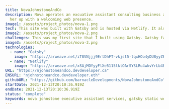 ```yaml
---
title: NovaJohnstoneAndCo
description: Nova operates an excuative assistant consulting business and I set
  her up with a welcoming web presence.
image1: /assets/project_photos/nova-1.png
tech: This site was built with Gatsby and is hosted via Netlify. It also uses Netlify's CMS to allow Nova to add new team members to her site without needing a developer.
image2: /assets/project_photos/nova-2.png
challenges: This was my first site that I built using Gatsby. Gatsby facilitates static site generation where pages are staticaly generated then hosted on the cloud. The plugin ecosystem and the GraphQL layer where the most challenging aspect of working with Gatsby.
image3: /assets/project_photos/nova-3.png
technologies:
  - name: "Gatsby"
    image: "https://arweave.net/iT8VNjjj9ErtDhFT-vkjst5-tqxHOo4yDU8yyZBLQe8"
  - name: "Netlify"
    image: "https://arweave.net/xSAjMOYyyFlXe5115lktOArSYSLRu4wkvYrLb4B-kJM"
URL: "https://njohnstoneandco.devdeveloper.ca"
ENSURL: "njohnstoneandco.devdeveloper.eth"
githubURL: "https://github.com/barnacleDevelopments/NovaJohnstoneAndCo"
startDate: 2021-12-13T20:10:36.919Z
endDate: 2021-12-13T20:10:36.919Z
status: "complete"
keywords: nova johnstone executive assistant services, gatsby static website for consulting business, cloud-hosted business website with netlify, c-suite support services website, project coordination consulting, operations management website, marketing for executive assistant businesses, netlify cms for business sites, gatsby and graphql integration challenges, business website for consulting firms, scalable static site for consulting, temporary services consulting website
---
```

